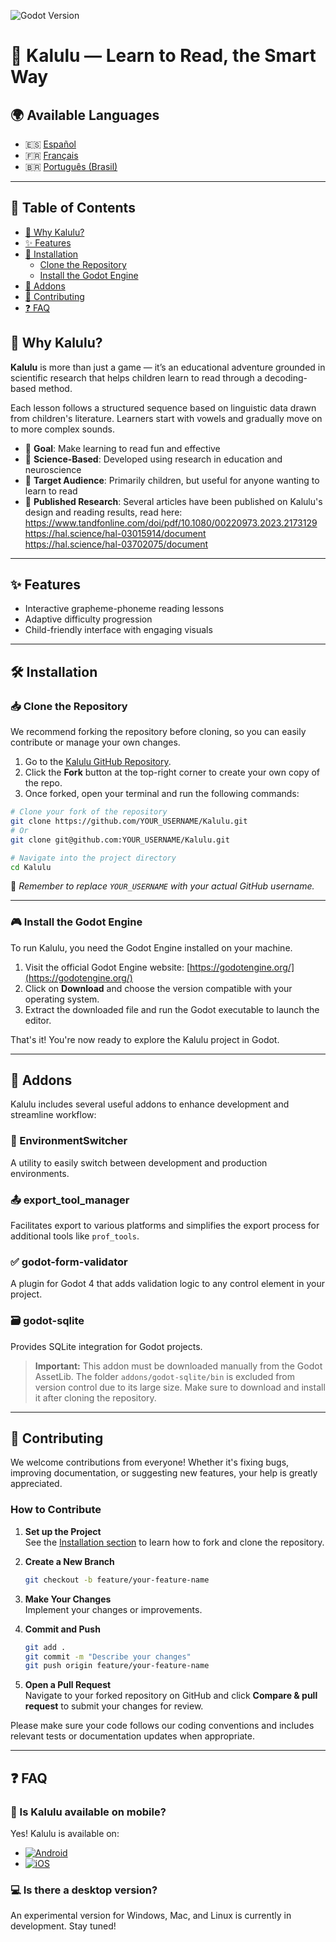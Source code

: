 ![Godot Version](https://img.shields.io/badge/Godot-4.5+-blue)

# 📖 Kalulu — Learn to Read, the Smart Way

## 🌍 Available Languages

- 🇪🇸 [Español](README.es.md)
- 🇫🇷 [Français](README.fr.md)
- 🇧🇷 [Português (Brasil)](README.pt-br.md)

---

## 📑 Table of Contents

- [🧠 Why Kalulu?](#why-kalulu)
- [✨ Features](#features)
- [🚀 Installation](#installation)
  - [Clone the Repository](#clone-the-repository)
  - [Install the Godot Engine](#install-the-godot-engine)
- [🧩 Addons](#addons)
- [🤝 Contributing](#contributing)
- [❓ FAQ](#faq)

## 🧠 Why Kalulu?

**Kalulu** is more than just a game — it’s an educational adventure grounded in scientific research that helps children learn to read through a decoding-based method.

Each lesson follows a structured sequence based on linguistic data drawn from children's literature. Learners start with vowels and gradually move on to more complex sounds.

- 🎯 **Goal**: Make learning to read fun and effective  
- 🌟 **Science-Based**: Developed using research in education and neuroscience  
- 👶 **Target Audience**: Primarily children, but useful for anyone wanting to learn to read
- 🔎 **Published Research**: Several articles have been published on Kalulu's design and reading results, read here:  
  https://www.tandfonline.com/doi/pdf/10.1080/00220973.2023.2173129  
  https://hal.science/hal-03015914/document  
  https://hal.science/hal-03702075/document  

---

## ✨ Features

- Interactive grapheme-phoneme reading lessons
- Adaptive difficulty progression
- Child-friendly interface with engaging visuals

---

## 🛠️ Installation

### 📥 Clone the Repository

We recommend forking the repository before cloning, so you can easily contribute or manage your own changes.

1. Go to the [Kalulu GitHub Repository](https://github.com/Excello-Recherche-Education/Kalulu).
2. Click the **Fork** button at the top-right corner to create your own copy of the repo.
3. Once forked, open your terminal and run the following commands:

```bash
# Clone your fork of the repository
git clone https://github.com/YOUR_USERNAME/Kalulu.git
# Or
git clone git@github.com:YOUR_USERNAME/Kalulu.git

# Navigate into the project directory
cd Kalulu
```

🔁 *Remember to replace `YOUR_USERNAME` with your actual GitHub username.*

---

### 🎮 Install the Godot Engine

To run Kalulu, you need the Godot Engine installed on your machine.

1. Visit the official Godot Engine website: [https://godotengine.org/](https://godotengine.org/)
2. Click on **Download** and choose the version compatible with your operating system.
3. Extract the downloaded file and run the Godot executable to launch the editor.

That's it! You're now ready to explore the Kalulu project in Godot.

---

## 🧩 Addons

Kalulu includes several useful addons to enhance development and streamline workflow:

### 🔄 EnvironmentSwitcher
A utility to easily switch between development and production environments.

### 📤 export_tool_manager
Facilitates export to various platforms and simplifies the export process for additional tools like `prof_tools`.

### ✅ godot-form-validator
A plugin for Godot 4 that adds validation logic to any control element in your project.

### 🗃️ godot-sqlite
Provides SQLite integration for Godot projects. 

> **Important:** This addon must be downloaded manually from the Godot AssetLib. The folder `addons/godot-sqlite/bin` is excluded from version control due to its large size. Make sure to download and install it after cloning the repository.

---

## 🤝 Contributing

We welcome contributions from everyone! Whether it's fixing bugs, improving documentation, or suggesting new features, your help is greatly appreciated.

### How to Contribute

1. **Set up the Project**  
   See the [Installation section](#installation) to learn how to fork and clone the repository.

2. **Create a New Branch**  
   ```bash
   git checkout -b feature/your-feature-name
   ```

3. **Make Your Changes**  
   Implement your changes or improvements.

4. **Commit and Push**  
   ```bash
   git add .
   git commit -m "Describe your changes"
   git push origin feature/your-feature-name
   ```

5. **Open a Pull Request**  
   Navigate to your forked repository on GitHub and click **Compare & pull request** to submit your changes for review.

Please make sure your code follows our coding conventions and includes relevant tests or documentation updates when appropriate.

---

## ❓ FAQ

### 📱 Is Kalulu available on mobile?

Yes! Kalulu is available on:

- [![Android](https://img.shields.io/badge/PlayStore-Kalulu-green?logo=google-play)](https://play.google.com/store/apps/details?id=org.godotengine.kalulu)
- [![iOS](https://img.shields.io/badge/AppStore-Kalulu-blue?logo=apple)](https://apps.apple.com/fr/app/kalulu-education/id1639075967)

### 💻 Is there a desktop version?

An experimental version for Windows, Mac, and Linux is currently in development. Stay tuned!
